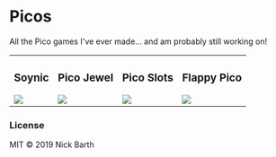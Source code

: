 # Picos
All the Pico games I've ever made... and am probably still working on!

<table>
  <tr>
    <td>
      <h3>Soynic</h3>
      <a href="https://www.lexaloffle.com/bbs/?tid=32820"><img src="https://www.lexaloffle.com/bbs/thumbs/pico8_soynic-7.png"></a>
    </td><td>
      <h3>Pico Jewel</h3>
      <a href="https://www.lexaloffle.com/bbs/?pid=54318"><img src="https://www.lexaloffle.com/bbs/thumbs/pico54317.png"></a>
    </td><td>
      <h3>Pico Slots</h3>
      <a href="https://www.lexaloffle.com/bbs/?tid=31535"><img src="https://www.lexaloffle.com/bbs/thumbs/pico54310.png"></a>
    </td><td>
      <h3>Flappy Pico</h3>
      <a href="https://www.lexaloffle.com/bbs/?tid=36055"><img src="https://www.lexaloffle.com/bbs/thumbs/pico8_flappy_pico-0.png"></a>
    </td>
  </tr>
</table>

### License
MIT &copy; 2019 Nick Barth

